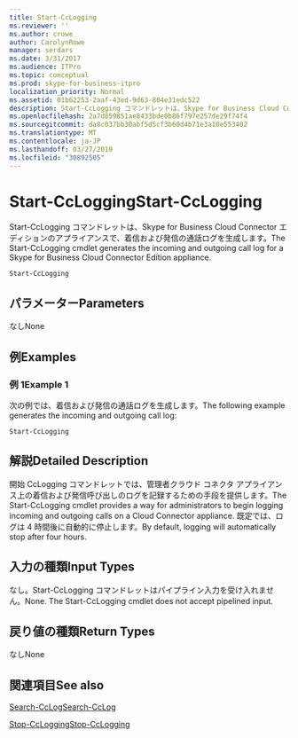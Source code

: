 ```yaml
---
title: Start-CcLogging
ms.reviewer: ''
ms.author: crowe
author: CarolynRowe
manager: serdars
ms.date: 3/31/2017
ms.audience: ITPro
ms.topic: conceptual
ms.prod: skype-for-business-itpro
localization_priority: Normal
ms.assetid: 01b62253-2aaf-43ed-9d63-804e31edc522
description: Start-CcLogging コマンドレットは、Skype for Business Cloud Connector エディションのアプライアンスで、着信および発信の通話ログを生成します。
ms.openlocfilehash: 2a7d859851ae8433bde0b86f797e257de29f74f4
ms.sourcegitcommit: da8c037bb30abf5d5cf3b60d4b71e3a10e553402
ms.translationtype: MT
ms.contentlocale: ja-JP
ms.lasthandoff: 03/27/2019
ms.locfileid: "30892505"
---
```

# <a name="start-cclogging"></a><span data-ttu-id="73941-103">Start-CcLogging</span><span class="sxs-lookup"><span data-stu-id="73941-103">Start-CcLogging</span></span>
 
<span data-ttu-id="73941-104">Start-CcLogging コマンドレットは、Skype for Business Cloud Connector エディションのアプライアンスで、着信および発信の通話ログを生成します。</span><span class="sxs-lookup"><span data-stu-id="73941-104">The Start-CcLogging cmdlet generates the incoming and outgoing call log for a Skype for Business Cloud Connector Edition appliance.</span></span> 
  
```
Start-CcLogging
```

## <a name="parameters"></a><span data-ttu-id="73941-105">パラメーター</span><span class="sxs-lookup"><span data-stu-id="73941-105">Parameters</span></span>

<span data-ttu-id="73941-106">なし</span><span class="sxs-lookup"><span data-stu-id="73941-106">None</span></span>
  
## <a name="examples"></a><span data-ttu-id="73941-107">例</span><span class="sxs-lookup"><span data-stu-id="73941-107">Examples</span></span>
<span data-ttu-id="73941-108"><a name="Examples"> </a></span><span class="sxs-lookup"><span data-stu-id="73941-108"></span></span>

### <a name="example-1"></a><span data-ttu-id="73941-109">例 1</span><span class="sxs-lookup"><span data-stu-id="73941-109">Example 1</span></span>

<span data-ttu-id="73941-110">次の例では、着信および発信の通話ログを生成します。</span><span class="sxs-lookup"><span data-stu-id="73941-110">The following example generates the incoming and outgoing call log:</span></span>
  
```
Start-CcLogging
```

## <a name="detailed-description"></a><span data-ttu-id="73941-111">解説</span><span class="sxs-lookup"><span data-stu-id="73941-111">Detailed Description</span></span>
<span data-ttu-id="73941-112"><a name="DetailedDescription"> </a></span><span class="sxs-lookup"><span data-stu-id="73941-112"></span></span>

<span data-ttu-id="73941-113">開始 CcLogging コマンドレットでは、管理者クラウド コネクタ アプライアンス上の着信および発信呼び出しのログを記録するための手段を提供します。</span><span class="sxs-lookup"><span data-stu-id="73941-113">The Start-CcLogging cmdlet provides a way for administrators to begin logging incoming and outgoing calls on a Cloud Connector appliance.</span></span> <span data-ttu-id="73941-114">既定では、ログは 4 時間後に自動的に停止します。</span><span class="sxs-lookup"><span data-stu-id="73941-114">By default, logging will automatically stop after four hours.</span></span>
  
## <a name="input-types"></a><span data-ttu-id="73941-115">入力の種類</span><span class="sxs-lookup"><span data-stu-id="73941-115">Input Types</span></span>
<span data-ttu-id="73941-116"><a name="InputTypes"> </a></span><span class="sxs-lookup"><span data-stu-id="73941-116"></span></span>

<span data-ttu-id="73941-p102">なし。Start-CcLogging コマンドレットはパイプライン入力を受け入れません。</span><span class="sxs-lookup"><span data-stu-id="73941-p102">None. The Start-CcLogging cmdlet does not accept pipelined input.</span></span>
  
## <a name="return-types"></a><span data-ttu-id="73941-119">戻り値の種類</span><span class="sxs-lookup"><span data-stu-id="73941-119">Return Types</span></span>
<span data-ttu-id="73941-120"><a name="ReturnTypes"> </a></span><span class="sxs-lookup"><span data-stu-id="73941-120"></span></span>

<span data-ttu-id="73941-121">なし</span><span class="sxs-lookup"><span data-stu-id="73941-121">None</span></span>
  
## <a name="see-also"></a><span data-ttu-id="73941-122">関連項目</span><span class="sxs-lookup"><span data-stu-id="73941-122">See also</span></span>
<span data-ttu-id="73941-123"><a name="ReturnTypes"> </a></span><span class="sxs-lookup"><span data-stu-id="73941-123"></span></span>

[<span data-ttu-id="73941-124">Search-CcLog</span><span class="sxs-lookup"><span data-stu-id="73941-124">Search-CcLog</span></span>](search-cclog.md)
  
[<span data-ttu-id="73941-125">Stop-CcLogging</span><span class="sxs-lookup"><span data-stu-id="73941-125">Stop-CcLogging</span></span>](stop-cclogging.md)
  

